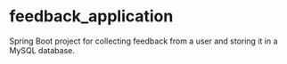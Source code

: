 # feedback_application
Spring Boot project for collecting feedback from a user and storing it in a MySQL database.
